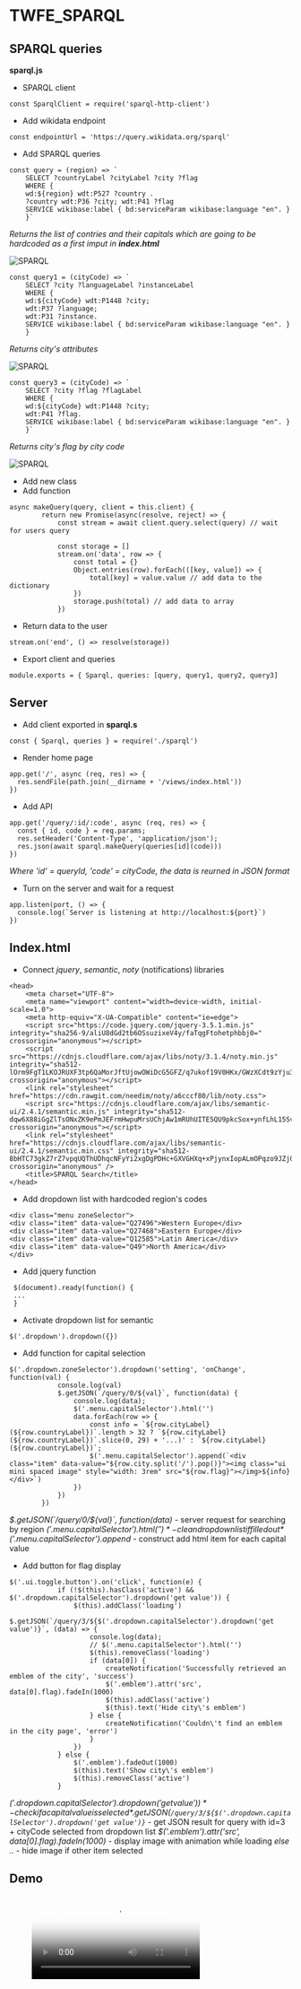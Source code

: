 # TWFE_SPARQL

## SPARQL queries

**sparql.js**

+ SPARQL client 

```
const SparqlClient = require('sparql-http-client')
```

+ Add wikidata endpoint 

```
const endpointUrl = 'https://query.wikidata.org/sparql'
```

+ Add SPARQL queries

```
const query = (region) => `
    SELECT ?countryLabel ?cityLabel ?city ?flag
    WHERE {
    wd:${region} wdt:P527 ?country .
    ?country wdt:P36 ?city; wdt:P41 ?flag
    SERVICE wikibase:label { bd:serviceParam wikibase:language "en". }
    }`
```

*Returns the list of contries and their capitals which are going to be hardcoded as a first imput in **index.html***

![SPARQL](/images/query.png)

```
const query1 = (cityCode) => `
    SELECT ?city ?languageLabel ?instanceLabel
    WHERE {
    wd:${cityCode} wdt:P1448 ?city;
    wdt:P37 ?language;
    wdt:P31 ?instance.
    SERVICE wikibase:label { bd:serviceParam wikibase:language "en". }
    }
```

*Returns city's attributes*

![SPARQL](/images/query1.png)

```
const query3 = (cityCode) => `
    SELECT ?city ?flag ?flagLabel
    WHERE {
    wd:${cityCode} wdt:P1448 ?city;
    wdt:P41 ?flag.
    SERVICE wikibase:label { bd:serviceParam wikibase:language "en". }
    }`
```
*Returns city's flag by city code*

![SPARQL](/images/query3.png)

+ Add new class
+ Add function

```
async makeQuery(query, client = this.client) {
        return new Promise(async(resolve, reject) => {
            const stream = await client.query.select(query) // wait for users query

            const storage = []
            stream.on('data', row => { 
                const total = {}
                Object.entries(row).forEach(([key, value]) => {
                    total[key] = value.value // add data to the dictionary 
                })
                storage.push(total) // add data to array
            })
```

+ Return data to the user

```
stream.on('end', () => resolve(storage))
```

+ Export client and queries
```
module.exports = { Sparql, queries: [query, query1, query2, query3] 
```

## Server

+ Add client exported in **sparql.s**

```
const { Sparql, queries } = require('./sparql')
```

+ Render home page

```
app.get('/', async (req, res) => {
  res.sendFile(path.join(__dirname + '/views/index.html'))
})
```

+ Add API

```
app.get('/query/:id/:code', async (req, res) => {
  const { id, code } = req.params;
  res.setHeader('Content-Type', 'application/json');
  res.json(await sparql.makeQuery(queries[id](code)))
})
```

*Where 'id' = queryId, 'code' = cityCode, the data is reurned in JSON format*

+ Turn on the server and wait for a request

```
app.listen(port, () => {
  console.log(`Server is listening at http://localhost:${port}`)
})
```

## Index.html

+ Connect *jquery*, *semantic*, *noty* (notifications) libraries

```
<head>
    <meta charset="UTF-8">
    <meta name="viewport" content="width=device-width, initial-scale=1.0">
    <meta http-equiv="X-UA-Compatible" content="ie=edge">
    <script src="https://code.jquery.com/jquery-3.5.1.min.js" integrity="sha256-9/aliU8dGd2tb6OSsuzixeV4y/faTqgFtohetphbbj0=" crossorigin="anonymous"></script>
    <script src="https://cdnjs.cloudflare.com/ajax/libs/noty/3.1.4/noty.min.js" integrity="sha512-lOrm9FgT1LKOJRUXF3tp6QaMorJftUjowOWiDcG5GFZ/q7ukof19V0HKx/GWzXCdt9zYju3/KhBNdCLzK8b90Q==" crossorigin="anonymous"></script>
    <link rel="stylesheet" href="https://cdn.rawgit.com/needim/noty/a6cccf80/lib/noty.css">
    <script src="https://cdnjs.cloudflare.com/ajax/libs/semantic-ui/2.4.1/semantic.min.js" integrity="sha512-dqw6X88iGgZlTsONxZK9ePmJEFrmHwpuMrsUChjAw1mRUhUITE5QU9pkcSox+ynfLhL15Sv2al5A0LVyDCmtUw==" crossorigin="anonymous"></script>
    <link rel="stylesheet" href="https://cdnjs.cloudflare.com/ajax/libs/semantic-ui/2.4.1/semantic.min.css" integrity="sha512-8bHTC73gkZ7rZ7vpqUQThUDhqcNFyYi2xgDgPDHc+GXVGHXq+xPjynxIopALmOPqzo9JZj0k6OqqewdGO3EsrQ==" crossorigin="anonymous" />
    <title>SPARQL Search</title>
</head>
```
+ Add dropdown list with hardcoded region's codes

```
<div class="menu zoneSelector">
<div class="item" data-value="Q27496">Western Europe</div>
<div class="item" data-value="Q27468">Eastern Europe</div>
<div class="item" data-value="Q12585">Latin America</div>
<div class="item" data-value="Q49">North America</div>
</div>
```

+ Add jquery function

```
 $(document).ready(function() {
 ...
 }
```
+ Activate dropdown list for semantic

```
$('.dropdown').dropdown({})
```

+ Add function for capital selection

```
$('.dropdown.zoneSelector').dropdown('setting', 'onChange', function(val) {
            console.log(val)
            $.getJSON(`/query/0/${val}`, function(data) {
                console.log(data);
                $('.menu.capitalSelector').html('')
                data.forEach(row => {
                    const info = `${row.cityLabel} (${row.countryLabel})`.length > 32 ? `${row.cityLabel} (${row.countryLabel})`.slice(0, 29) + '...)' : `${row.cityLabel} (${row.countryLabel})`;
                    $('.menu.capitalSelector').append(`<div class="item" data-value="${row.city.split('/').pop()}"><img class="ui mini spaced image" style="width: 3rem" src="${row.flag}"></img>${info}</div>`)
                })
            })
        })
```

*$.getJSON(`/query/0/${val}`, function(data)* - server request for searching by region
*$('.menu.capitalSelector').html('')* - clean dropdown list if filled out
*$('.menu.capitalSelector').append* - construct add html item for each capital value

+ Add button for flag display 

```
$('.ui.toggle.button').on('click', function(e) {
            if (!$(this).hasClass('active') && $('.dropdown.capitalSelector').dropdown('get value')) {
                $(this).addClass('loading')
                $.getJSON(`/query/3/${$('.dropdown.capitalSelector').dropdown('get value')}`, (data) => {
                    console.log(data);
                    // $('.menu.capitalSelector').html('')
                    $(this).removeClass('loading')
                    if (data[0]) {
                        createNotification('Successfully retrieved an emblem of the city', 'success')
                        $('.emblem').attr('src', data[0].flag).fadeIn(1000)
                        $(this).addClass('active')
                        $(this).text('Hide city\'s emblem')
                    } else {
                        createNotification('Couldn\'t find an emblem in the city page', 'error')
                    }
                })
            } else {
                $('.emblem').fadeOut(1000)
                $(this).text('Show city\'s emblem')
                $(this).removeClass('active')
            }
```

*$('.dropdown.capitalSelector').dropdown('get value'))* - check if a capital value is selected
*$.getJSON(`/query/3/${$('.dropdown.capitalSelector').dropdown('get value')}`* - get JSON result for query with id=3 + cityCode selected from dropdown list
*$('.emblem').attr('src', data[0].flag).fadeIn(1000)* - display image with animation while loading
*else ..* - hide image if other item selected

## Demo

<figure class="video_container">
  <video controls="true" allowfullscreen="true" poster="images/poster.png">
    <source src="images/demo.mp4" type="video/mp4">
  </video>
</figure>